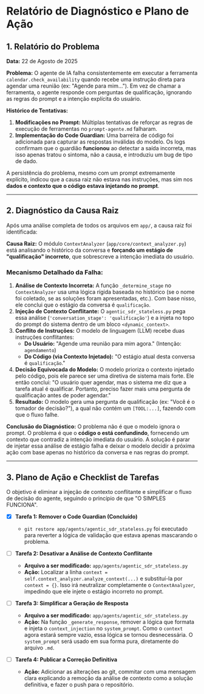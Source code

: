 # Relatório de Diagnóstico e Plano de Ação

## 1. Relatório do Problema

**Data:** 22 de Agosto de 2025

**Problema:** O agente de IA falha consistentemente em executar a ferramenta `calendar.check_availability` quando recebe uma instrução direta para agendar uma reunião (ex: "Agende para mim..."). Em vez de chamar a ferramenta, o agente responde com perguntas de qualificação, ignorando as regras do prompt e a intenção explícita do usuário.

**Histórico de Tentativas:**
1.  **Modificações no Prompt:** Múltiplas tentativas de reforçar as regras de execução de ferramentas no `prompt-agente.md` falharam.
2.  **Implementação do Code Guardian:** Uma barreira de código foi adicionada para capturar as respostas inválidas do modelo. Os logs confirmam que o guardião **funcionou** ao detectar a saída incorreta, mas isso apenas tratou o sintoma, não a causa, e introduziu um bug de tipo de dado.

A persistência do problema, mesmo com um prompt extremamente explícito, indicou que a causa raiz não estava nas instruções, mas sim nos **dados e contexto que o código estava injetando no prompt**.

---

## 2. Diagnóstico da Causa Raiz

Após uma análise completa de todos os arquivos em `app/`, a causa raiz foi identificada:

**Causa Raiz:** O módulo `ContextAnalyzer` (`app/core/context_analyzer.py`) está analisando o histórico da conversa e **forçando um estágio de "qualificação" incorreto**, que sobrescreve a intenção imediata do usuário.

### Mecanismo Detalhado da Falha:

1.  **Análise de Contexto Incorreta:** A função `_determine_stage` no `ContextAnalyzer` usa uma lógica rígida baseada no histórico (se o nome foi coletado, se as soluções foram apresentadas, etc.). Com base nisso, ele conclui que o estágio da conversa é `qualificação`.
2.  **Injeção de Contexto Conflitante:** O `agentic_sdr_stateless.py` pega essa análise (`'conversation_stage': 'qualificação'`) e a injeta no topo do prompt do sistema dentro de um bloco `<dynamic_context>`.
3.  **Conflito de Instruções:** O modelo de linguagem (LLM) recebe duas instruções conflitantes:
    *   **Do Usuário:** "Agende uma reunião para mim agora." (Intenção: `agendamento`)
    *   **Do Código (via Contexto Injetado):** "O estágio atual desta conversa é `qualificação`."
4.  **Decisão Equivocada do Modelo:** O modelo prioriza o contexto injetado pelo código, pois ele parece ser uma diretiva de sistema mais forte. Ele então conclui: "O usuário quer agendar, mas o sistema me diz que a tarefa atual é qualificar. Portanto, preciso fazer mais uma pergunta de qualificação antes de poder agendar."
5.  **Resultado:** O modelo gera uma pergunta de qualificação (ex: "Você é o tomador de decisão?"), a qual não contém um `[TOOL:...]`, fazendo com que o fluxo falhe.

**Conclusão do Diagnóstico:** O problema não é que o modelo ignora o prompt. O problema é que o **código o está confundindo**, fornecendo um contexto que contradiz a intenção imediata do usuário. A solução é parar de injetar essa análise de estágio falha e deixar o modelo decidir a próxima ação com base apenas no histórico da conversa e nas regras do prompt.

---

## 3. Plano de Ação e Checklist de Tarefas

O objetivo é eliminar a injeção de contexto conflitante e simplificar o fluxo de decisão do agente, seguindo o princípio de que "O SIMPLES FUNCIONA".

- [x] **Tarefa 1: Remover o Code Guardian (Concluído)**
  - `git restore app/agents/agentic_sdr_stateless.py` foi executado para reverter a lógica de validação que estava apenas mascarando o problema.

- [ ] **Tarefa 2: Desativar a Análise de Contexto Conflitante**
  - **Arquivo a ser modificado:** `app/agents/agentic_sdr_stateless.py`
  - **Ação:** Localizar a linha `context = self.context_analyzer.analyze_context(...)` e substituí-la por `context = {}`. Isso irá neutralizar completamente o `ContextAnalyzer`, impedindo que ele injete o estágio incorreto no prompt.

- [ ] **Tarefa 3: Simplificar a Geração de Resposta**
  - **Arquivo a ser modificado:** `app/agents/agentic_sdr_stateless.py`
  - **Ação:** Na função `_generate_response`, remover a lógica que formata e injeta o `context_injection` no `system_prompt`. Como o `context` agora estará sempre vazio, essa lógica se tornou desnecessária. O `system_prompt` será usado em sua forma pura, diretamente do arquivo `.md`.

- [ ] **Tarefa 4: Publicar a Correção Definitiva**
  - **Ação:** Adicionar as alterações ao git, commitar com uma mensagem clara explicando a remoção da análise de contexto como a solução definitiva, e fazer o push para o repositório.